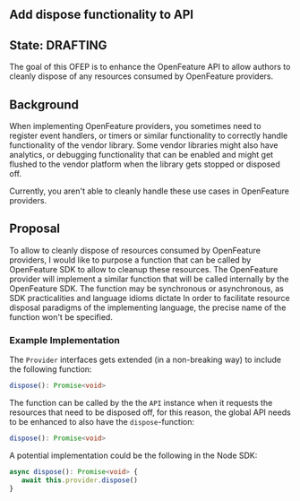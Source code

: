 ## Add dispose functionality to API

## State: DRAFTING

The goal of this OFEP is to enhance the OpenFeature API to allow authors to cleanly dispose of any resources consumed by OpenFeature providers.

## Background

When implementing OpenFeature providers, you sometimes need to register event handlers, or timers or similar functionality to
correctly handle functionality of the vendor library. Some vendor libraries might also have analytics, or debugging functionality
that can be enabled and might get flushed to the vendor platform when the library gets stopped or disposed off.

Currently, you aren't able to cleanly handle these use cases in OpenFeature providers.

## Proposal

To allow to cleanly dispose of resources consumed by OpenFeature providers, I would like to purpose a function that can be called by OpenFeature SDK to allow to cleanup these resources.
The OpenFeature provider will implement a similar function that will be called internally by the OpenFeature SDK.
The function may be synchronous or asynchronous, as SDK practicalities and language idioms dictate
In order to facilitate resource disposal paradigms of the implementing language, the precise name of the function won't be specified.
 
### Example Implementation

The `Provider` interfaces gets extended (in a non-breaking way) to include the following function:

```typescript
dispose(): Promise<void>
```

The function can be called by the the `API` instance when it requests the resources that need to be disposed off, for this reason, 
the global API needs to be enhanced to also have the `dispose`-function:

```typescript
dispose(): Promise<void>
```

A potential implementation could be the following in the Node SDK:

```typescript
async dispose(): Promise<void> {
   await this.provider.dispose()
}
```
